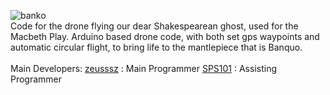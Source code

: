 ![banko](https://github.com/user-attachments/assets/aad5207f-f0f1-41be-9692-d2e3ad17454b)
<br>
Code for the drone flying our dear Shakespearean ghost, used for the Macbeth Play.
Arduino based drone code, with both set gps waypoints and automatic circular flight, to bring life to the mantlepiece that is Banquo.
<br>
<br>
Main Developers:
[zeusssz](https://github.com/zeusssz) : Main Programmer
[SPS101](https://github.com/SPS101) : Assisting Programmer
